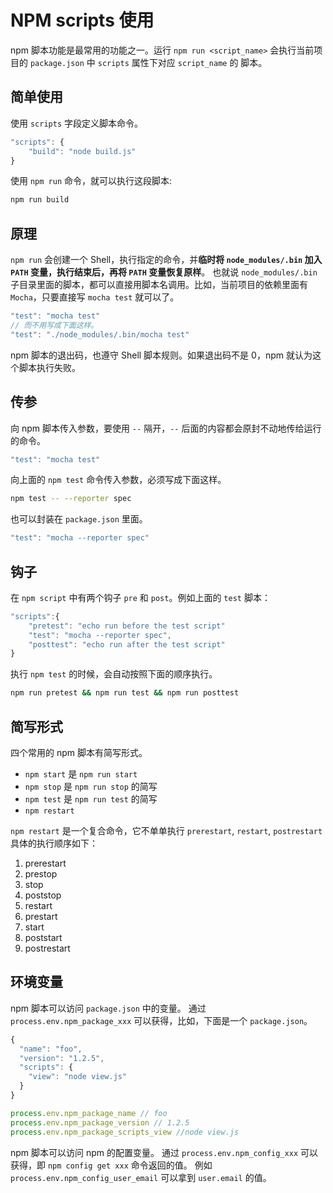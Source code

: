 # NPM scripts 使用


npm 脚本功能是最常用的功能之一。运行 `npm run <script_name>` 会执行当前项目的 `package.json` 中 `scripts` 属性下对应 `script_name` 的
脚本。

<!--more-->

## 简单使用

使用 `scripts` 字段定义脚本命令。

``` javascript
"scripts": {
    "build": "node build.js"
}
```

使用 `npm run` 命令，就可以执行这段脚本:

``` bash
npm run build
```

## 原理

`npm run` 会创建一个 Shell，执行指定的命令，并**临时将 `node_modules/.bin` 加入 `PATH` 变量，执行结束后，再将 `PATH` 变量恢复原样**。
也就说 `node_modules/.bin` 子目录里面的脚本，都可以直接用脚本名调用。比如，当前项目的依赖里面有 `Mocha`，只要直接写 `mocha test` 就可以了。

```javascript
"test": "mocha test"
// 而不用写成下面这样。
"test": "./node_modules/.bin/mocha test"
```

npm 脚本的退出码，也遵守 Shell 脚本规则。如果退出码不是 0，npm 就认为这个脚本执行失败。

## 传参

向 npm 脚本传入参数，要使用 `--` 隔开，`--` 后面的内容都会原封不动地传给运行的命令。

```javascript
"test": "mocha test"
```

向上面的 `npm test` 命令传入参数，必须写成下面这样。

``` bash
npm test -- --reporter spec
```

也可以封装在 `package.json` 里面。

``` javascript
"test": "mocha --reporter spec"
```

## 钩子

在 `npm script` 中有两个钩子 `pre` 和 `post`。例如上面的 `test` 脚本：

``` javascript
"scripts":{
    "pretest": "echo run before the test script"
    "test": "mocha --reporter spec",
    "posttest": "echo run after the test script"
}
```

执行 `npm test` 的时候，会自动按照下面的顺序执行。

``` bash
npm run pretest && npm run test && npm run posttest
```

## 简写形式

四个常用的 npm 脚本有简写形式。

- `npm start` 是 `npm run start`
- `npm stop` 是 `npm run stop` 的简写
- `npm test` 是 `npm run test` 的简写
- `npm restart`

`npm restart` 是一个复合命令，它不单单执行 `prerestart`, `restart`, `postrestart` 具体的执行顺序如下：

1. prerestart
2. prestop
3. stop
4. poststop
5. restart
6. prestart
7. start
8. poststart
9. postrestart

## 环境变量

npm 脚本可以访问 `package.json` 中的变量。
通过 `process.env.npm_package_xxx` 可以获得，比如，下面是一个 `package.json`。

```javascript
{
  "name": "foo",
  "version": "1.2.5",
  "scripts": {
    "view": "node view.js"
  }
}

process.env.npm_package_name // foo
process.env.npm_package_version // 1.2.5
process.env.npm_package_scripts_view //node view.js
```

npm 脚本可以访问 npm 的配置变量。
通过 `process.env.npm_config_xxx` 可以获得，即 `npm config get xxx` 命令返回的值。
例如 `process.env.npm_config_user_email` 可以拿到 `user.email` 的值。

